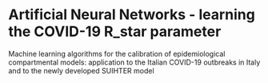 # Artificial Neural Networks - learning the COVID-19 R_star parameter 
Machine learning algorithms for the calibration of epidemiological compartmental models: application to the Italian COVID-19 outbreaks in Italy and to the newly developed SUIHTER model
